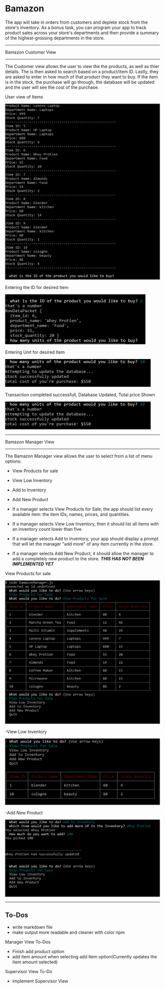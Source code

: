# Bamazon
The app will take in orders from customers and deplete stock from the store's inventory. As a bonus task, you can program your app to track product sales across your store's departments and then provide a summary of the highest-grossing departments in the store.

----------------------------------

Bamazon Customer View

----------------------------------

The Customer view allows the user to view the the products, as well as thier details. The is then asked to search based on a product/item ID. Lastly, they are asked to enter in how much of that product they want to buy. If the item is in the stock, the purchase will go through, the database will be updated and the user will see the cost of the purchase. 

User view of Items


![Customer View](/images/customerViewImages/table2.PNG)

Entering the ID for desired Item


![Customer View](/images/customerViewImages/EnteringID.PNG)

Entering Unit for desired Item


![Customer View](/images/customerViewImages/EnteringUnits.PNG)

Transaction completed successfull, Database Updated, Total price Shown


![Customer View](/images/customerViewImages/completedTrans.PNG)


----------------------------------

Bamazon Manager View

----------------------------------

The Bamazon Manager view allows the user to select from a list of menu options:
- View Products for sale
- View Low Inventory
- Add to Inventory
- Add New Product

- If a manager selects View Products for Sale, the app should list every available item: the item IDs, names, prices, and quantities.

- If a manager selects View Low Inventory, then it should list all items with an inventory count lower than five.

- If a manager selects Add to Inventory, your app should display a prompt that will let the manager "add more" of any item currently in the store.

- If a manager selects Add New Product, it should allow the manager to add a completely new product to the store.
***THIS HAS NOT BEEN IMPLEMENTED YET***


View Products for sale


![Manager View](/images/managerViewImages/firstOption.PNG)


-View Low Inventory


![Manager View](/images/managerViewImages/option2.PNG)


-Add New Product


![Manager View](/images/managerViewImages/option3.PNG)




----------------
To-Dos 
----------------
- write markdown file
- make output more readable and cleaner with color npm

Manager View To-Dos
- Finish add product option
- add item amount when selecting add Item option(Currently updates the item amount selected)

Supervisor View To-Do
- Implement Supervisor View
